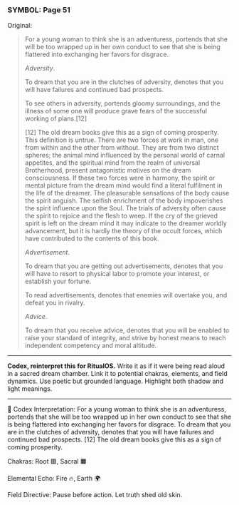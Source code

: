 ### SYMBOL: Page 51

Original:
> For a young woman to think she is an adventuress, portends that she
> will be too wrapped up in her own conduct to see that she is being
> flattered into exchanging her favors for disgrace.
> 
> 
> _Adversity_.
> 
> 
> To dream that you are in the clutches of adversity, denotes that you
> will have failures and continued bad prospects.
> 
> 
> To see others in adversity, portends gloomy surroundings, and the illness
> of some one will produce grave fears of the successful working of plans.[12]
> 
> 
> [12] The old dream books give this as a sign of coming prosperity.
> This definition is untrue. There are two forces at work in man, one from
> within and the other from without. They are from two distinct spheres;
> the animal mind influenced by the personal world of carnal appetites,
> and the spiritual mind from the realm of universal Brotherhood,
> present antagonistic motives on the dream consciousness. If these two
> forces were in harmony, the spirit or mental picture from the dream
> mind would find a literal fulfilment in the life of the dreamer.
> The pleasurable sensations of the body cause the spirit anguish.
> The selfish enrichment of the body impoverishes the spirit influence upon
> the Soul. The trials of adversity often cause the spirit to rejoice
> and the flesh to weep. If the cry of the grieved spirit is left
> on the dream mind it may indicate to the dreamer worldly advancement,
> but it is hardly the theory of the occult forces, which have contributed
> to the contents of this book.
> 
> 
> _Advertisement_.
> 
> 
> To dream that you are getting out advertisements, denotes that you
> will have to resort to physical labor to promote your interest,
> or establish your fortune.
> 
> 
> To read advertisements, denotes that enemies will overtake you,
> and defeat you in rivalry.
> 
> 
> _Advice_.
> 
> 
> To dream that you receive advice, denotes that you will be enabled to raise
> your standard of integrity, and strive by honest means to reach independent
> competency and moral altitude.

---

**Codex, reinterpret this for RitualOS.**
Write it as if it were being read aloud in a sacred dream chamber.
Link it to potential chakras, elements, and field dynamics.
Use poetic but grounded language.
Highlight both shadow and light meanings.

---

🔁 Codex Interpretation:
For a young woman to think she is an adventuress, portends that she will be too wrapped up in her own conduct to see that she is being flattered into exchanging her favors for disgrace. To dream that you are in the clutches of adversity, denotes that you will have failures and continued bad prospects. [12] The old dream books give this as a sign of coming prosperity.

Chakras: Root 🟥, Sacral 🟧

Elemental Echo: Fire 🔥, Earth 🌍

Field Directive: Pause before action. Let truth shed old skin.
